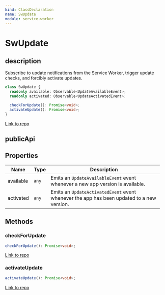 ```yaml
---
kind: ClassDeclaration
name: SwUpdate
module: service-worker
---
```


# SwUpdate

## description

Subscribe to update notifications from the Service Worker, trigger update
checks, and forcibly activate updates.

```ts
class SwUpdate {
  readonly available: Observable<UpdateAvailableEvent>;
  readonly activated: Observable<UpdateActivatedEvent>;

  checkForUpdate(): Promise<void>;
  activateUpdate(): Promise<void>;
}
```

[Link to repo](https://github.com/timdeschryver/angular/blob/master/packages/service-worker/src/update.ts#L22-L67)

## publicApi

## Properties

| Name      | Type  | Description                                                                               |
| --------- | ----- | ----------------------------------------------------------------------------------------- |
| available | `any` | Emits an `UpdateAvailableEvent` event whenever a new app version is available.            |
| activated | `any` | Emits an `UpdateActivatedEvent` event whenever the app has been updated to a new version. |

## Methods

### checkForUpdate

```ts
checkForUpdate(): Promise<void>;
```

[Link to repo](https://github.com/timdeschryver/angular/blob/master/packages/service-worker/src/update.ts#L52-L58)

### activateUpdate

```ts
activateUpdate(): Promise<void>;
```

[Link to repo](https://github.com/timdeschryver/angular/blob/master/packages/service-worker/src/update.ts#L60-L66)
